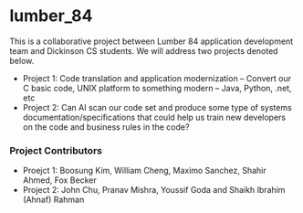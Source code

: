 # lumber_84
This is a collaborative project between Lumber 84 application development team and Dickinson CS students. We will address two projects denoted below.

- Project 1: Code translation and application modernization – Convert our C basic code, UNIX platform to something modern – Java, Python, .net, etc
- Project 2: Can AI scan our code set and produce some type of systems documentation/specifications that could help us train new developers on the code and business rules in the code?

### Project Contributors
- Proejct 1: Boosung Kim, William Cheng, Maximo Sanchez, Shahir Ahmed, Fox Becker
- Project 2: John Chu, Pranav Mishra, Youssif Goda and Shaikh Ibrahim (Ahnaf) Rahman
